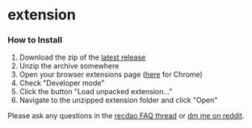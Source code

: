 # extension

### How to Install

1. Download the zip of the [latest release](releases)
2. Unzip the archive somewhere
3. Open your browser extensions page ([here](chrome://extensions/) for Chrome)
4. Check "Developer mode"
5. Click the button "Load unpacked extension..."
6. Navigate to the unzipped extension folder and click "Open"

Please ask any questions in the [recdao FAQ thread](https://www.reddit.com/r/recdao/comments/83wdeq/faq/) or [dm me on reddit](https://www.reddit.com/message/compose/?to=carlslarson&subject=recdao).
